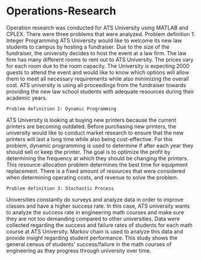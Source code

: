 # Operations-Research
Operation research was conducted for ATS University using MATLAB and CPLEX. There were three problems that were analyzed.
Problem definition 1: Integer Programming 
ATS University would like to welcome its new law students to campus by hosting a fundraiser. Due to the size of the fundraiser, the university decides to host the event at a law firm. The law firm has many different rooms to rent out to ATS University. The prices vary for each room due to the room capacity. The University is expecting 2000 guests to attend the event and would like to know which options will allow them to meet all necessary requirements while also minimizing the overall cost. ATS university is using all proceedings from the fundraiser towards providing the new law school students with adequate resources during their academic years.

	Problem definition 2: Dynamic Programming 
ATS University is looking at buying new printers because the current printers are becoming outdated. Before purchasing new printers, the university would like to conduct market research to ensure that the new printers will last a long time while also being cost-effective. For this problem, dynamic programming is used to determine if after each year they should sell or keep the printer. The goal is to optimize the profit by determining the frequency at which they should be changing the printers. This resource-allocation problem determines the best time for equipment replacement. There is a fixed amount of resources that were considered when determining operating costs, and revenue to solve the problem. 

	Problem definition 3: Stochastic Process
Universities constantly do surveys and analyze data in order to improve classes and have a higher success rate. In this case, ATS university wants to analyze the success rate in engineering math courses and make sure they are not too demanding compared to other universities. Data were collected regarding the success and failure rates of students for each math course at ATS University. Markov chain is used to analyze this data and provide insight regarding student performance. This study shows the general census of students' success/failure in the math courses of engineering as they progress through university over time. 


